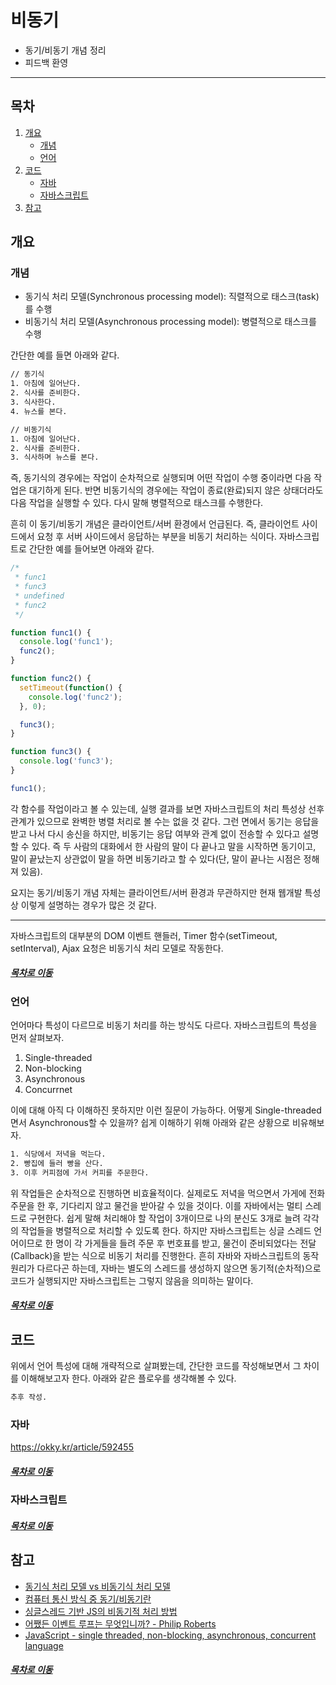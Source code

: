 비동기
=====
* 동기/비동기 개념 정리
* 피드백 환영
- - -
## 목차
1. [개요](#개요)
	* [개념](#개요)
	* [언어](#개요)
2. [코드](#코드)
	* [자바](#자바)
	* [자바스크립트](#자바스크립트)
3. [참고](#참고)

## 개요
### 개념
* 동기식 처리 모델(Synchronous processing model): 직렬적으로 태스크(task)를 수행
* 비동기식 처리 모델(Asynchronous processing model): 병렬적으로 태스크를 수행

간단한 예를 들면 아래와 같다.

```txt
// 동기식
1. 아침에 일어난다.
2. 식사를 준비한다.
3. 식사한다.
4. 뉴스를 본다.

// 비동기식
1. 아침에 일어난다.
2. 식사를 준비한다.
3. 식사하며 뉴스를 본다.
```

즉, 동기식의 경우에는 작업이 순차적으로 실행되며 어떤 작업이 수행 중이라면 다음 작업은 대기하게 된다. 반면 비동기식의 경우에는 작업이 종료(완료)되지 않은 상태더라도 다음 작업을 실행할 수 있다. 다시 말해 병렬적으로 태스크를 수행한다.

흔히 이 동기/비동기 개념은 클라이언트/서버 환경에서 언급된다. 즉, 클라이언트 사이드에서 요청 후 서버 사이드에서 응답하는 부분을 비동기 처리하는 식이다. 자바스크립트로 간단한 예를 들어보면 아래와 같다.

```javascript
/*
 * func1
 * func3
 * undefined
 * func2
 */

function func1() {
  console.log('func1');
  func2();
}

function func2() {
  setTimeout(function() {
    console.log('func2');
  }, 0);

  func3();
}

function func3() {
  console.log('func3');
}

func1();
```

각 함수를 작업이라고 볼 수 있는데, 실행 결과를 보면 자바스크립트의 처리 특성상 선후 관계가 있으므로 완벽한 병렬 처리로 볼 수는 없을 것 같다. 그런 면에서 동기는 응답을 받고 나서 다시 송신을 하지만, 비동기는 응답 여부와 관계 없이 전송할 수 있다고 설명할 수 있다. 즉 두 사람의 대화에서 한 사람의 말이 다 끝나고 말을 시작하면 동기이고, 말이 끝났는지 상관없이 말을 하면 비동기라고 할 수 있다(단, 말이 끝나는 시점은 정해져 있음).

요지는 동기/비동기 개념 자체는 클라이언트/서버 환경과 무관하지만 현재 웹개발 특성상 이렇게 설명하는 경우가 많은 것 같다.

- - -
자바스크립트의 대부분의 DOM 이벤트 핸들러, Timer 함수(setTimeout, setInterval), Ajax 요청은 비동기식 처리 모델로 작동한다.

##### [목차로 이동](#목차)

### 언어
언어마다 특성이 다르므로 비동기 처리를 하는 방식도 다르다. 자바스크립트의 특성을 먼저 살펴보자.

1. Single-threaded
2. Non-blocking
3. Asynchronous
4. Concurrnet

이에 대해 아직 다 이해하진 못하지만 이런 질문이 가능하다. 어떻게 Single-threaded면서 Asynchronous할 수 있을까? 쉽게 이해하기 위해 아래와 같은 상황으로 비유해보자.

```txt
1. 식당에서 저녁을 먹는다.
2. 빵집에 들러 빵을 산다.
3. 이후 커피점에 가서 커피를 주문한다.
```

위 작업들은 순차적으로 진행하면 비효율적이다. 실제로도 저녁을 먹으면서 가게에 전화 주문을 한 후, 기다리지 않고 물건을 받아갈 수 있을 것이다. 이를 자바에서는 멀티 스레드로 구현한다. 쉽게 말해 처리해야 할 작업이 3개이므로 나의 분신도 3개로 늘려 각각의 작업들을 병렬적으로 처리할 수 있도록 한다. 하지만 자바스크립트는 싱글 스레드 언어이므로 한 명이 각 가게들을 들려 주문 후 번호표를 받고, 물건이 준비되었다는 전달(Callback)을 받는 식으로 비동기 처리를 진행한다. 흔히 자바와 자바스크립트의 동작 원리가 다르다곤 하는데, 자바는 별도의 스레드를 생성하지 않으면 동기적(순차적)으로 코드가 실행되지만 자바스크립트는 그렇지 않음을 의미하는 말이다.

##### [목차로 이동](#목차)

## 코드
위에서 언어 특성에 대해 개략적으로 살펴봤는데, 간단한 코드를 작성해보면서 그 차이를 이해해보고자 한다. 아래와 같은 플로우를 생각해볼 수 있다.

```txt
추후 작성.
```

### 자바
https://okky.kr/article/592455

##### [목차로 이동](#목차)

### 자바스크립트


##### [목차로 이동](#목차)

## 참고
* [동기식 처리 모델 vs 비동기식 처리 모델](https://poiemaweb.com/js-async)
* [컴퓨터 통신 방식 중 동기/비동기란](https://wikidocs.net/22372)
* [싱글스레드 기반 JS의 비동기적 처리 방법](https://hudi.kr/%EB%B9%84%EB%8F%99%EA%B8%B0%EC%A0%81-javascript-%EC%8B%B1%EA%B8%80%EC%8A%A4%EB%A0%88%EB%93%9C-%EA%B8%B0%EB%B0%98-js%EC%9D%98-%EB%B9%84%EB%8F%99%EA%B8%B0-%EC%B2%98%EB%A6%AC-%EB%B0%A9%EB%B2%95/)
* [어쨌든 이벤트 루프는 무엇입니까? - Philip Roberts](https://www.youtube.com/watch?v=8aGhZQkoFbQ)
* [JavaScript - single threaded, non-blocking, asynchronous, concurrent language](https://medium.com/@theflyingmantis/javascript-single-threaded-non-blocking-asynchronous-concurrent-language-ffae97c57bef)

##### [목차로 이동](#목차)